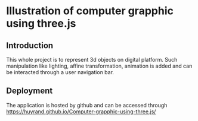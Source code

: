 # Illustration of computer grapphic using three.js
## Introduction 
This whole project is to represent 3d objects on digital platform. Such manipulation like lighting, affine transformation, animation is added and can be interacted through a user navigation bar.

## Deployment
The application is hosted by github and can be accessed through https://huyrand.github.io/Computer-grapphic-using-three.js/
